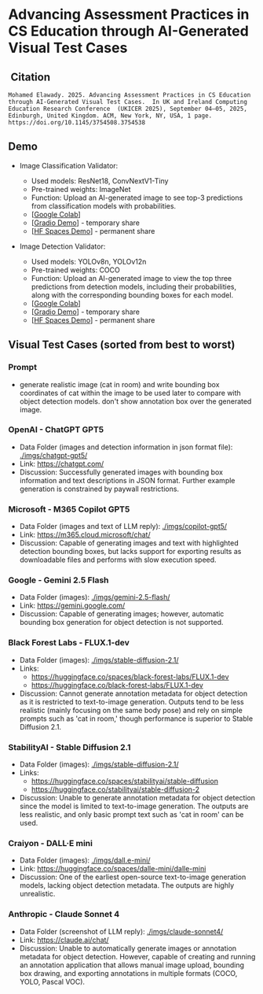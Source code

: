 # Advancing Assessment Practices in CS Education through AI-Generated Visual Test Cases

##  Citation

```ACM reference
Mohamed Elawady. 2025. Advancing Assessment Practices in CS Education through AI-Generated Visual Test Cases.  In UK and Ireland Computing Education Research Conference  (UKICER 2025), September 04–05, 2025, Edinburgh, United Kingdom. ACM, New York, NY, USA, 1 page.
https://doi.org/10.1145/3754508.3754538
```

## Demo

- Image Classification Validator:
  - Used models: ResNet18, ConvNextV1-Tiny
  - Pre-trained weights: ImageNet
  - Function: Upload an AI-generated image to see top-3 predictions from classification models with probabilities.
  - [[Google Colab](https://colab.research.google.com/drive/1Ma1eVp-A6btT7yLZzguuNXeAK0Grceuc?usp=sharing)]
  - [[Gradio Demo](https://f9c97e2b56721bb5c5.gradio.live/)] - temporary share
  - [[HF Spaces Demo](https://huggingface.co/spaces/mawady-uni/ImgClsValid)]  - permanent share

- Image Detection Validator:
  - Used models: YOLOv8n, YOLOv12n
  - Pre-trained weights: COCO
  - Function: Upload an AI-generated image to view the top three predictions from detection models, including their probabilities, along with the corresponding bounding boxes for each model.
  - [[Google Colab](https://colab.research.google.com/drive/1VMFIkbg4yrbRtlx6G0jmAOZUBnaqpfT_?usp=sharing)]
  - [[Gradio Demo](https://4f249791ef35fa7222.gradio.live/)] - temporary share
  - [[HF Spaces Demo](https://huggingface.co/spaces/mawady-uni/ImgDetValid)] - permanent share

## Visual Test Cases (sorted from best to worst)

### Prompt

- generate realistic image (cat in room) and write bounding box coordinates of cat within the image to be used later to compare with object detection models. don't show annotation box over the generated image.

### OpenAI - ChatGPT GPT5

- Data Folder (images and detection information in json format file): [./imgs/chatgpt-gpt5/](./imgs/chatgpt-gpt5/)
- Link: <https://chatgpt.com/>
- Discussion: Successfully generated images with bounding box information and text descriptions in JSON format. Further example generation is constrained by paywall restrictions.

### Microsoft - M365 Copilot GPT5

- Data Folder (images and text of LLM reply): [./imgs/copilot-gpt5/](./imgs/copilot-gpt5/)
- Link: <https://m365.cloud.microsoft/chat/>
- Discussion: Capable of generating images and text with highlighted detection bounding boxes, but lacks support for exporting results as downloadable files and performs with slow execution speed.

### Google - Gemini 2.5 Flash

- Data Folder (images): [./imgs/gemini-2.5-flash/](./imgs/gemini-2.5-flash/)
- Link: <https://gemini.google.com/>
- Discussion: Capable of generating images; however, automatic bounding box generation for object detection is not supported.

### Black Forest Labs - FLUX.1-dev

- Data Folder (images): [./imgs/stable-diffusion-2.1/](./imgs/stable-diffusion-2.1/)
- Links:
  - <https://huggingface.co/spaces/black-forest-labs/FLUX.1-dev>
  - <https://huggingface.co/black-forest-labs/FLUX.1-dev>
- Discussion: Cannot generate annotation metadata for object detection as it is restricted to text-to-image generation. Outputs tend to be less realistic (mainly focusing on the same body pose) and rely on simple prompts such as 'cat in room,' though performance is superior to Stable Diffusion 2.1.

### StabilityAI - Stable Diffusion 2.1

- Data Folder (images): [./imgs/stable-diffusion-2.1/](./imgs/stable-diffusion-2.1/)
- Links:
  - <https://huggingface.co/spaces/stabilityai/stable-diffusion>
  - <https://huggingface.co/stabilityai/stable-diffusion-2>
- Discussion: Unable to generate annotation metadata for object detection since the model is limited to text-to-image generation. The outputs are less realistic, and only basic prompt text such as 'cat in room' can be used.

### Craiyon - DALL·E mini

- Data Folder (images): [./imgs/dall.e-mini/](./imgs/dall.e-mini/)
- Link: <https://huggingface.co/spaces/dalle-mini/dalle-mini>
- Discussion: One of the earliest open-source text-to-image generation models, lacking object detection metadata. The outputs are highly unrealistic.

### Anthropic - Claude Sonnet 4

- Data Folder (screenshot of LLM reply): [./imgs/claude-sonnet4/](./imgs/claude-sonnet4/)
- Link: <https://claude.ai/chat/>
- Discussion: Unable to automatically generate images or annotation metadata for object detection. However, capable of creating and running an annotation application that allows manual image upload, bounding box drawing, and exporting annotations in multiple formats (COCO, YOLO, Pascal VOC).
